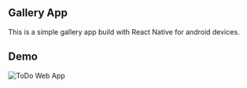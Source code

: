 ## Gallery App

This is a simple gallery app
build with React Native for 
android devices. 


## Demo
![](/.github/demo/demo.gif "ToDo Web App")